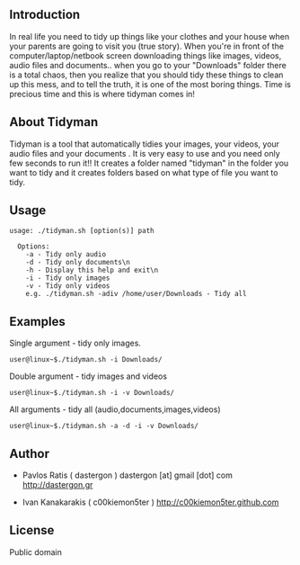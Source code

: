## Introduction

In real life you need to tidy up things
like your clothes and your house when your parents are going to visit you (true story).
When you're in front of the computer/laptop/netbook screen
downloading things like images, videos, audio files and documents..
when you go to your "Downloads" folder there is a total chaos,
then you realize that you should tidy these things to clean up this mess,
and to tell the truth, it is one of the most boring things.
Time is precious time and this is where tidyman comes in!

## About Tidyman

Tidyman is a tool that automatically tidies your images, your videos, your audio files and your documents .
It is very easy to use and you need only few seconds to run it!!
It creates a folder named "tidyman" in the folder you want to tidy and it creates folders based on what type of file you want to tidy.

## Usage

    usage: ./tidyman.sh [option(s)] path

      Options:
    	-a - Tidy only audio
    	-d - Tidy only documents\n
    	-h - Display this help and exit\n
    	-i - Tidy only images
    	-v - Tidy only videos
    	e.g. ./tidyman.sh -adiv /home/user/Downloads - Tidy all

## Examples

Single argument - tidy only images.

    user@linux~$./tidyman.sh -i Downloads/

Double argument - tidy images and videos

    user@linux~$./tidyman.sh -i -v Downloads/

All arguments - tidy all (audio,documents,images,videos)

    user@linux~$./tidyman.sh -a -d -i -v Downloads/

## Author

 * Pavlos Ratis ( dastergon )
   dastergon [at] gmail [dot] com
   http://dastergon.gr

 * Ivan Kanakarakis ( c00kiemon5ter )
   http://c00kiemon5ter.github.com

## License

Public domain

